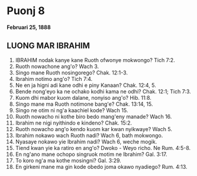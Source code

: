 # Puonj 8
**Februari 25, 1888**

## LUONG MAR IBRAHIM

1. IBRAHIM nodak kanye kane Ruoth ofwonye mokwongo? Tich 7:2.
2. Ruoth nowachone ang'o? Wach 3.
3. Singo mane Ruoth nosingorego? Chak. 12:1-3.
4. Ibrahim notimo ang'o? Tich 7:4.
5. Ne en ja higni adi kane odhi e piny Kanaan? Chak. 12:4, 5.
6. Bende nong'eyo ka ne ochako kodhi kama ne odhi? Chak. 12:1; Tich 7:3.
7. Kuom dhi mabor kuom dalane, nonyiso ang'o? Hib. 11:8.
8. Singo mane ma Ruoth notimone bang'e? Chak. 13:14, 15.
9. Singo ne otim ni ng'a kaachiel kode? Wach 15.
10. Ruoth nowacho ni kothe biro bedo mang'eny manade? Wach 16.
11. Ibrahim ne nigi nyithindo e kindeno? Chak. 15:2.
12. Ruoth nowacho ang'o kendo kuom kar kwan nyikwaye? Wach 5.
13. Ibrahim nokawo wach Ruoth nadi? Wach 6, bath mokwongo.
14. Nyasaye nokawo yie Ibrahim nadi? Wach 6, weche mogik.
15. Tiend kwan yie ka ratiro en ang'o? Dwoko - Weyo richo. Ne Rum. 4:5-8.
16. En ng'ano mane ochopo singruok motim ne Ibrahim? Gal. 3:17.
17. To koro ng'a ma kothe mosingni? Gal. 3:29.
18. En girkeni mane ma gin kode obedo joma okawo nyadiego? Rum. 4:13.